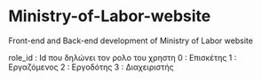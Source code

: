 # Ministry-of-Labor-website
Front-end and Back-end development of Ministry of Labor website

role_id : Id που δηλώνει τον ρολο του χρηστη
0 : Επισκέτης
1 : Εργαζόμενος
2 : Εργοδότης
3 : Διαχειριστής
